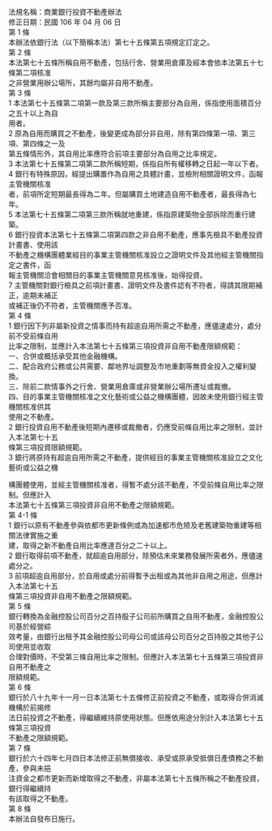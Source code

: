 法規名稱：商業銀行投資不動產辦法  
修正日期：民國 106 年 04 月 06 日  
第 1 條  
本辦法依銀行法（以下簡稱本法）第七十五條第五項規定訂定之。  
第 2 條  
本法第七十五條所稱自用不動產，包括行舍、營業用倉庫及經本會依本法第五十七條第二項核准  
之非營業用辦公場所，其餘均屬非自用不動產。  
第 3 條  
1 本法第七十五條第二項第一款及第三款所稱主要部分為自用，係指使用面積百分之五十以上為自  
用者。  
2 原為自用而購買之不動產，後變更成為部分非自用，除有第四條第一項、第三項、第四條之一及  
第五條情形外，其自用比率應符合前項主要部分為自用之比率規定。  
3 本法第七十五條第二項第二款所稱短期，係指自所有權移轉之日起一年以下者。  
4 銀行有特殊原因，經提出購置作為自用之具體計畫，並檢附相關證明文件，函報主管機關核准  
者，前項所定短期最長得為二年。但屬購買土地建造自用不動產者，最長得為七年。  
5 本法第七十五條第二項第三款所稱就地重建，係指原建築物全部拆除而重行建築。  
6 銀行投資本法第七十五條第二項第四款之非自用不動產，應事先檢具不動產投資計畫書、使用該  
不動產之機構團體業經目的事業主管機關核准設立之證明文件及其他經主管機關指定之書件，函  
報主管機關洽會相關目的事業主管機關意見核准後，始得投資。  
7 主管機關對銀行檢具之前項計畫書、證明文件及書件認有不符者，得請其限期補正，逾期未補正  
或補正後仍不符者，主管機關應予否准。  
第 4 條  
1 銀行因下列非屬新投資之情事而持有超逾自用所需之不動產，應儘速處分，處分前不受前條自用  
比率之限制，並應計入本法第七十五條第三項投資非自用不動產限額規範：  
一、合併或概括承受其他金融機構。  
二、配合政府公務或公共需要、鄰地界址調整及市地重劃等無資金投入之權利變換。  
三、除前二款情事外之行舍、營業用倉庫或非營業辦公場所遷址或裁撤。  
四、目的事業主管機關核准之文化藝術或公益之機構團體，因故未使用銀行經主管機關核准供其  
使用之不動產。  
2 銀行投資自用不動產後短期內遷移或裁撤者，仍應受前條自用比率之限制，並計入本法第七十五  
條第三項投資限額規範。  
3 銀行將原持有超逾自用所需之不動產，提供經目的事業主管機關核准設立之文化藝術或公益之機  


構團體使用，並經主管機關核准者，得暫不處分該不動產，不受前條自用比率之限制。但應計入  
本法第七十五條第三項投資非自用不動產之限額規範。  
第 4-1 條  
1 銀行以原有不動產參與依都市更新條例或為加速都市危險及老舊建築物重建等相關法律實施之重  
建，取得之新不動產自用比率應達百分之二十以上。  
2 銀行取得前項不動產，就超逾自用部分，除預估未來業務發展所需者外，應儘速處分之。  
3 前項超逾自用部分，於自用或處分前得暫予出租或為其他非自用之用途，但應計入本法第七十五  
條第三項投資非自用不動產之限額規範。  
第 5 條  
銀行轉換為金融控股公司百分之百持股子公司前所購買之自用不動產，金融控股公司基於經營綜  
效考量，由銀行出租予其金融控股公司母公司或該母公司百分之百持股之其他子公司使用並收取  
合理對價時，不受第三條自用比率之限制。但應計入本法第七十五條第三項投資非自用不動產之  
限額規範。  
第 6 條  
銀行於八十九年十一月一日本法第七十五條修正前投資之不動產，或取得合併消滅機構於前揭修  
法日前投資之不動產，得繼續維持原使用狀態。但應依用途分別計入本法第七十五條第三項投資  
不動產之限額規範。  
第 7 條  
銀行於六十四年七月四日本法修正前無償接收、承受或原承受抵償日產債務之不動產，參與未挹  
注資金之都市更新而新增取得之不動產，非屬本法第七十五條所稱之不動產投資，銀行得繼續持  
有該取得之不動產。  
第 8 條  
本辦法自發布日施行。  


